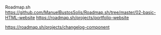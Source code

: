 Roadmap.sh
https://github.com/ManuelBustosSolis/Roadmap.sh/tree/master/02-basic-HTML-website
https://roadmap.sh/projects/portfolio-website

https://roadmap.sh/projects/changelog-component
